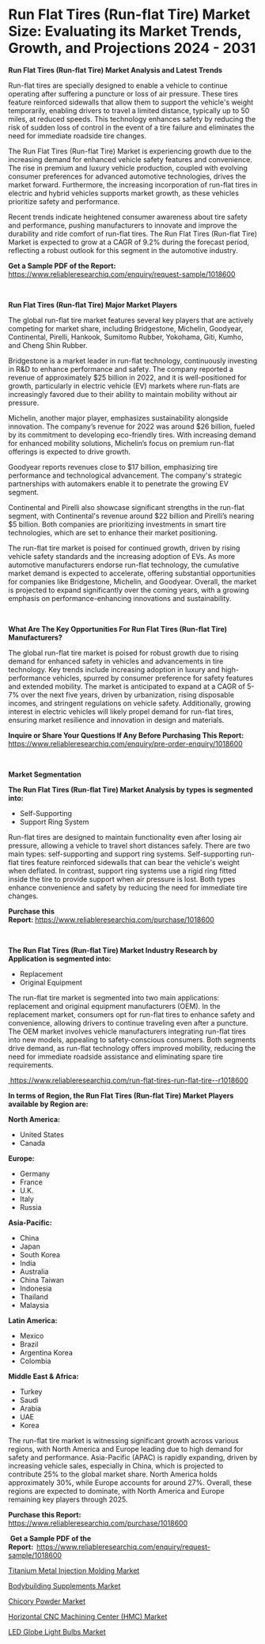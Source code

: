 <p><h1>Run Flat Tires (Run-flat Tire) Market Size: Evaluating its Market Trends, Growth, and Projections 2024 - 2031</h1></p><p><strong>Run Flat Tires (Run-flat Tire) Market Analysis and Latest Trends</strong></p>
<p><p>Run-flat tires are specially designed to enable a vehicle to continue operating after suffering a puncture or loss of air pressure. These tires feature reinforced sidewalls that allow them to support the vehicle's weight temporarily, enabling drivers to travel a limited distance, typically up to 50 miles, at reduced speeds. This technology enhances safety by reducing the risk of sudden loss of control in the event of a tire failure and eliminates the need for immediate roadside tire changes.</p><p>The Run Flat Tires (Run-flat Tire) Market is experiencing growth due to the increasing demand for enhanced vehicle safety features and convenience. The rise in premium and luxury vehicle production, coupled with evolving consumer preferences for advanced automotive technologies, drives the market forward. Furthermore, the increasing incorporation of run-flat tires in electric and hybrid vehicles supports market growth, as these vehicles prioritize safety and performance.</p><p>Recent trends indicate heightened consumer awareness about tire safety and performance, pushing manufacturers to innovate and improve the durability and ride comfort of run-flat tires. The Run Flat Tires (Run-flat Tire) Market is expected to grow at a CAGR of 9.2% during the forecast period, reflecting a robust outlook for this segment in the automotive industry.</p></p>
<p><strong>Get a Sample PDF of the Report:&nbsp;</strong> <a href="https://www.reliableresearchiq.com/enquiry/request-sample/1018600?utm_campaign=1720&utm_medium=2&utm_source=Github&utm_content=ia&utm_term=04122024&utm_id=run-flat-tires-run-flat-tire">https://www.reliableresearchiq.com/enquiry/request-sample/1018600</a></p>
<p>&nbsp;</p>
<p><strong>Run Flat Tires (Run-flat Tire) Major Market Players</strong></p>
<p><p>The global run-flat tire market features several key players that are actively competing for market share, including Bridgestone, Michelin, Goodyear, Continental, Pirelli, Hankook, Sumitomo Rubber, Yokohama, Giti, Kumho, and Cheng Shin Rubber. </p><p>Bridgestone is a market leader in run-flat technology, continuously investing in R&D to enhance performance and safety. The company reported a revenue of approximately $25 billion in 2022, and it is well-positioned for growth, particularly in electric vehicle (EV) markets where run-flats are increasingly favored due to their ability to maintain mobility without air pressure.</p><p>Michelin, another major player, emphasizes sustainability alongside innovation. The company’s revenue for 2022 was around $26 billion, fueled by its commitment to developing eco-friendly tires. With increasing demand for enhanced mobility solutions, Michelin’s focus on premium run-flat offerings is expected to drive growth.</p><p>Goodyear reports revenues close to $17 billion, emphasizing tire performance and technological advancement. The company's strategic partnerships with automakers enable it to penetrate the growing EV segment. </p><p>Continental and Pirelli also showcase significant strengths in the run-flat segment, with Continental's revenue around $22 billion and Pirelli’s nearing $5 billion. Both companies are prioritizing investments in smart tire technologies, which are set to enhance their market positioning.</p><p>The run-flat tire market is poised for continued growth, driven by rising vehicle safety standards and the increasing adoption of EVs. As more automotive manufacturers endorse run-flat technology, the cumulative market demand is expected to accelerate, offering substantial opportunities for companies like Bridgestone, Michelin, and Goodyear. Overall, the market is projected to expand significantly over the coming years, with a growing emphasis on performance-enhancing innovations and sustainability.</p></p>
<p>&nbsp;</p>
<p><strong>What Are The Key Opportunities For Run Flat Tires (Run-flat Tire) Manufacturers?</strong></p>
<p><p>The global run-flat tire market is poised for robust growth due to rising demand for enhanced safety in vehicles and advancements in tire technology. Key trends include increasing adoption in luxury and high-performance vehicles, spurred by consumer preference for safety features and extended mobility. The market is anticipated to expand at a CAGR of 5-7% over the next five years, driven by urbanization, rising disposable incomes, and stringent regulations on vehicle safety. Additionally, growing interest in electric vehicles will likely propel demand for run-flat tires, ensuring market resilience and innovation in design and materials.</p></p>
<p><strong>Inquire or Share Your Questions If Any Before Purchasing This Report:</strong> <a href="https://www.reliableresearchiq.com/enquiry/pre-order-enquiry/1018600?utm_campaign=1720&utm_medium=2&utm_source=Github&utm_content=ia&utm_term=04122024&utm_id=run-flat-tires-run-flat-tire">https://www.reliableresearchiq.com/enquiry/pre-order-enquiry/1018600</a></p>
<p>&nbsp;</p>
<p><strong>Market Segmentation</strong></p>
<p><strong>The Run Flat Tires (Run-flat Tire) Market Analysis by types is segmented into:</strong></p>
<p><ul><li>Self-Supporting</li><li>Support Ring System</li></ul></p>
<p><p>Run-flat tires are designed to maintain functionality even after losing air pressure, allowing a vehicle to travel short distances safely. There are two main types: self-supporting and support ring systems. Self-supporting run-flat tires feature reinforced sidewalls that can bear the vehicle's weight when deflated. In contrast, support ring systems use a rigid ring fitted inside the tire to provide support when air pressure is lost. Both types enhance convenience and safety by reducing the need for immediate tire changes.</p></p>
<p><strong>Purchase this Report:&nbsp;</strong><a href="https://www.reliableresearchiq.com/purchase/1018600?utm_campaign=1720&utm_medium=2&utm_source=Github&utm_content=ia&utm_term=04122024&utm_id=run-flat-tires-run-flat-tire">https://www.reliableresearchiq.com/purchase/1018600</a></p>
<p>&nbsp;</p>
<p><strong>The Run Flat Tires (Run-flat Tire) Market Industry Research by Application is segmented into:</strong></p>
<p><ul><li>Replacement</li><li>Original Equipment</li></ul></p>
<p><p>The run-flat tire market is segmented into two main applications: replacement and original equipment manufacturers (OEM). In the replacement market, consumers opt for run-flat tires to enhance safety and convenience, allowing drivers to continue traveling even after a puncture. The OEM market involves vehicle manufacturers integrating run-flat tires into new models, appealing to safety-conscious consumers. Both segments drive demand, as run-flat technology offers improved mobility, reducing the need for immediate roadside assistance and eliminating spare tire requirements.</p></p>
<p><a href="https://www.reliableresearchiq.com/run-flat-tires-run-flat-tire--r1018600?utm_campaign=1720&utm_medium=2&utm_source=Github&utm_content=ia&utm_term=04122024&utm_id=run-flat-tires-run-flat-tire">&nbsp;https://www.reliableresearchiq.com/run-flat-tires-run-flat-tire--r1018600</a></p>
<p><strong>In terms of Region, the Run Flat Tires (Run-flat Tire) Market Players available by Region are:</strong></p>
<p>
    <p> <strong> North America: </strong>
        <ul>
            <li>United States</li>
            <li>Canada</li>
        </ul>
        </p> 
    <p> <strong> Europe: </strong>
        <ul>
            <li>Germany</li>
            <li>France</li>
            <li>U.K.</li>
            <li>Italy</li>
            <li>Russia</li>
        </ul>
        </p> 
    <p> <strong> Asia-Pacific: </strong>
        <ul>
            <li>China</li>
            <li>Japan</li>
            <li>South Korea</li>
            <li>India</li>
            <li>Australia</li>
            <li>China Taiwan</li>
            <li>Indonesia</li>
            <li>Thailand</li>
            <li>Malaysia</li>
        </ul>
        </p> 
    <p> <strong> Latin America: </strong>
        <ul>
            <li>Mexico</li>
            <li>Brazil</li>
            <li>Argentina Korea</li>
            <li>Colombia</li>
        </ul>
        </p> 
    <p> <strong> Middle East & Africa: </strong>
        <ul>
            <li>Turkey</li>
            <li>Saudi</li>
            <li>Arabia</li>
            <li>UAE</li>
            <li>Korea</li>
        </ul>
    </p>
    </p>
<p><p>The run-flat tire market is witnessing significant growth across various regions, with North America and Europe leading due to high demand for safety and performance. Asia-Pacific (APAC) is rapidly expanding, driven by increasing vehicle sales, especially in China, which is projected to contribute 25% to the global market share. North America holds approximately 30%, while Europe accounts for around 27%. Overall, these regions are expected to dominate, with North America and Europe remaining key players through 2025.</p></p>
<p><strong>Purchase this Report: </strong><a href="https://www.reliableresearchiq.com/purchase/1018600?utm_campaign=1720&utm_medium=2&utm_source=Github&utm_content=ia&utm_term=04122024&utm_id=run-flat-tires-run-flat-tire">https://www.reliableresearchiq.com/purchase/1018600</a></p>
<p>&nbsp;<strong>Get a Sample PDF of the Report:&nbsp;&nbsp;</strong><a href="https://www.reliableresearchiq.com/enquiry/request-sample/1018600?utm_campaign=1720&utm_medium=2&utm_source=Github&utm_content=ia&utm_term=04122024&utm_id=run-flat-tires-run-flat-tire">https://www.reliableresearchiq.com/enquiry/request-sample/1018600</a></p>
<p><strong></strong></p>
<p><p><a href="https://www.linkedin.com/pulse/titanium-metal-injection-molding-market-trends-share-analysis-w3vge?utm_campaign=1720&utm_medium=2&utm_source=Github&utm_content=ia&utm_term=04122024&utm_id=run-flat-tires-run-flat-tire">Titanium Metal Injection Molding Market</a></p><p><a href="https://www.linkedin.com/pulse/exploring-growth-opportunities-bodybuilding-supplements-market-e4bje?utm_campaign=1720&utm_medium=2&utm_source=Github&utm_content=ia&utm_term=04122024&utm_id=run-flat-tires-run-flat-tire">Bodybuilding Supplements Market</a></p><p><a href="https://www.linkedin.com/pulse/comprehensive-analysis-chicory-powder-market-size-expected-smu8f?utm_campaign=1720&utm_medium=2&utm_source=Github&utm_content=ia&utm_term=04122024&utm_id=run-flat-tires-run-flat-tire">Chicory Powder Market</a></p><p><a href="https://issuu.com/reportprime-2/docs/horizontal-cnc-machining-center-hmc-market-size-20?utm_campaign=1720&utm_medium=2&utm_source=Github&utm_content=ia&utm_term=04122024&utm_id=run-flat-tires-run-flat-tire">Horizontal CNC Machining Center (HMC) Market</a></p><p><a href="https://issuu.com/reportprime-2/docs/led-globe-light-bulbs-market-size-2030.pptx?utm_campaign=1720&utm_medium=2&utm_source=Github&utm_content=ia&utm_term=04122024&utm_id=run-flat-tires-run-flat-tire">LED Globe Light Bulbs Market</a></p></p>